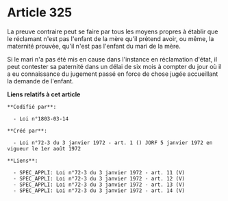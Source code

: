 # Article 325

La preuve contraire peut se faire par tous les moyens propres à établir que le réclamant n'est pas l'enfant de la mère qu'il
prétend avoir, ou même, la maternité prouvée, qu'il n'est pas l'enfant du mari de la mère.

Si le mari n'a pas été mis en cause dans l'instance en réclamation d'état, il peut contester sa paternité dans un délai de
six mois à compter du jour où il a eu connaissance du jugement passé en force de chose jugée accueillant la demande de
l'enfant.

**Liens relatifs à cet article**

	**Codifié par**:

	  - Loi n°1803-03-14

	**Créé par**:

	  - Loi n°72-3 du 3 janvier 1972 - art. 1 () JORF 5 janvier 1972 en vigueur le 1er août 1972

	**Liens**:

	  - SPEC_APPLI: Loi n°72-3 du 3 janvier 1972 - art. 11 (V)
	  - SPEC_APPLI: Loi n°72-3 du 3 janvier 1972 - art. 12 (V)
	  - SPEC_APPLI: Loi n°72-3 du 3 janvier 1972 - art. 13 (V)
	  - SPEC_APPLI: Loi n°72-3 du 3 janvier 1972 - art. 14 (V)
